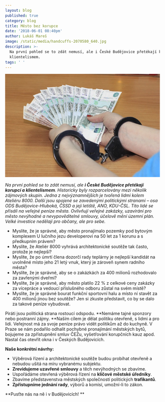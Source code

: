 ```yaml
---
layout: blog
published: true
category: blog
title: Město bez korupce
date: '2018-06-01 08:40pm'
author: Lukáš Mareš
image: /static/media/handcuffs-2070580_640.jpg
description: >-
  Na první pohled se to zdát nemusí, ale i České Budějovice přetékají korupcí a
  klientelismem. 
tags: ' '
---
```

![korupce](/static/media/handcuffs-2070580_640.jpg)

_Na první pohled se to zdát nemusí, ale **i České Budějovice přetékají korupcí a klientelismem**. Historicky byly rozparcelovány mezi několik zájmových skupin. Jedna z nejvýznamnějších je tvořená lidmi kolem Ateliéru 8000. Další jsou spojené se zavedenými politickými stranami – osa ODS Budějovice-Hluboká, ČSSD a její letiště, ANO, KDU-ČSL. Tito lidé se přisáli na veřejné peníze města. Ovlivňují veřejné zakázky, uzavírání pro město nevýhodné a nevypověditelné smlouvy, účelově mění územní plán. Velké investice nedělají pro občany, ale pro sebe._

* Myslíte, že je správné, aby město pronajímalo pozemky pod bytovým komplexem U lučního jezu developerovi na 50 let za 1 korunu a s předkupním právem?  
* Myslíte, že Ateliér 8000 vyhrává architektonické soutěže tak často, protože je nejlepší?
* Myslíte, že po úmrtí člena dozorčí rady teplárny je nejlepší kandidát na uvolněné místo jeho 21 letý vnuk, který je zároveň synem radního města?
* Myslíte, že je správné, aby se o zakázkách za 400 milionů rozhodovalo za zavřenými dveřmi?
* Myslíte, že je správné, aby město platilo 22 % z celkové ceny zakázky za vícepráce a vedoucí příslušného odboru zůstal na svém místě?
* Myslíte, že je správné bourat funkční sportovní halu a místo ní stavět za 400 milionů jinou bez soutěže? Jen si zkuste představit, co by se dalo za takové peníze vybudovat.

Piráti jsou politická strana rostoucí odspodu.  **Nemáme tajné sponzory nebo postranní zájmy.  **Naším cílem je dělat politiku otevřeně, s lidmi a pro lidi. Veřejnost má za svoje peníze právo vidět politikům až do kuchyně. V Praze se nám podařilo odhalit pochybné pronajímání městských bytů, bojujeme za zpřístupnění smluv ČEZu, vyšetřování korupčních kauz apod. Nastal čas otevřít okna i v Českých Budějovicích.

**Naše konkrétní návrhy:**

* Výběrová řízení a architektonické soutěže budou probíhat otevřeně a nebudou ušitá na míru vybranému subjektu.
* **Zrevidujeme uzavřené smlouvy** a těch nevýhodných se zbavíme.
* Uspořádáme otevřená výběrová řízení na **klíčové městské úředníky**.
* Zbavíme představenstva městských společností politických **trafikantů**.
* **Zpřístupníme jednání rady**, výborů a komisí, umožní-li to zákon. 

 **Pusťte nás na ně i v Budějovicích! 
**
